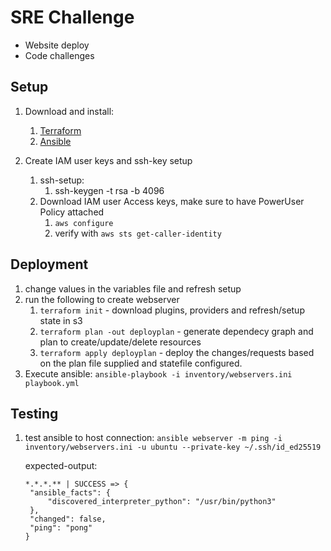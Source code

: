 # SRE Challenge

* Website deploy
* Code challenges

## Setup

1. Download and install:
   1. [Terraform](https://developer.hashicorp.com/terraform/downloads)
   2. [Ansible](https://docs.ansible.com/ansible/latest/installation_guide/intro_installation.html)

2. Create IAM user keys and ssh-key setup
   1. ssh-setup:
      1. ssh-keygen -t rsa -b 4096
   2. Download IAM user Access keys, make sure to have PowerUser Policy attached
      1. `aws configure`
      2. verify with `aws sts get-caller-identity`

## Deployment

1. change values in the variables file and refresh setup
2. run the following to create webserver
   1. `terraform init` - download plugins, providers and refresh/setup state in s3
   2. `terraform plan -out deployplan` - generate dependecy graph and plan to create/update/delete resources
   3. `terraform apply deployplan` - deploy the changes/requests based on the plan file supplied and statefile configured.
3. Execute ansible:
   `ansible-playbook -i inventory/webservers.ini playbook.yml`

## Testing

1. test ansible to host connection:
   `ansible webserver -m ping -i inventory/webservers.ini -u ubuntu --private-key ~/.ssh/id_ed25519`

   expected-output:

   ```(shell)
   *.*.*.** | SUCCESS => {
    "ansible_facts": {
        "discovered_interpreter_python": "/usr/bin/python3"
    },
    "changed": false,
    "ping": "pong"
   }
   ```
